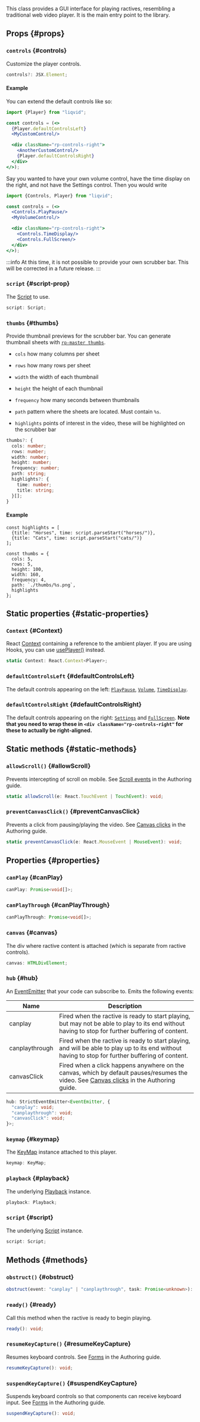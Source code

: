 This class provides a GUI interface for playing ractives, resembling a traditional web video player. It is the main entry point to the library.

## Props {#props}

### `controls` {#controls}

Customize the player controls.

```ts
controls?: JSX.Element;
```

#### Example

You can extend the default controls like so:

```jsx
import {Player} from "liqvid";

const controls = (<>
  {Player.defaultControlsLeft}
  <MyCustomControl/>

  <div className="rp-controls-right">
    <AnotherCustomControl/>
    {Player.defaultControlsRight}
  </div>
</>);
```

Say you wanted to have your own volume control, have the time display on the right, and not have the Settings control. Then you would write
```jsx
import {Controls, Player} from "liqvid";

const controls = (<>
  <Controls.PlayPause/>
  <MyVolumeControl/>

  <div className="rp-controls-right">
    <Controls.TimeDisplay/>
    <Controls.FullScreen/>
  </div>
</>);
```

:::info
At this time, it is not possible to provide your own scrubber bar. This will be corrected in a future release.
:::

### `script` {#script-prop}

The [Script](/docs/reference/Script) to use.

```ts
script: Script;
```

### `thumbs` {#thumbs}

Provide thumbnail previews for the scrubber bar. You can generate thumbnail sheets with [`rp-master thumbs`](/docs/rp-master/thumbs).

* `cols` how many columns per sheet

* `rows` how many rows per sheet

* `width` the width of each thumbnail

* `height` the height of each thumbnail

* `frequency` how many seconds between thumbnails

* `path` pattern where the sheets are located. Must contain `%s`.

* `highlights` points of interest in the video, these will be highlighted on the scrubber bar

```ts
thumbs?: {
  cols: number;
  rows: number;
  width: number;
  height: number;
  frequency: number;
  path: string;
  highlights?: {
    time: number;
    title: string;
  }[];
}
```

#### Example

```tsx
const highlights = [
  {title: "Horses", time: script.parseStart("horses/")},
  {title: "Cats", time: script.parseStart("cats/")}
];

const thumbs = {
  cols: 5,
  rows: 5,
  height: 100,
  width: 160,
  frequency: 4,
  path: `./thumbs/%s.png`,
  highlights
};
```

## Static properties {#static-properties}

### `Context` {#Context}

React [Context](https://reactjs.org/docs/context.html) containing a reference to the ambient player. If you are using Hooks, you can use [usePlayer()](/docs/reference/hooks#usePlayer) instead.

```typescript
static Context: React.Context<Player>;
```

### `defaultControlsLeft` {#defaultControlsLeft}

The default controls appearing on the left: [`PlayPause`](/docs/reference/Controls#PlayPause), [`Volume`](/docs/reference/Controls#Volume), [`TimeDisplay`](/docs/reference/Controls#TimeDisplay).

### `defaultControlsRight` {#defaultControlsRight}

The default controls appearing on the right: [`Settings`](/docs/reference/Controls#Settings) and [`FullScreen`](/docs/reference/Controls#FullScreen). **Note that you need to wrap these in `<div className="rp-controls-right"` for these to actually be right-aligned.**

## Static methods {#static-methods}

### `allowScroll()` {#allowScroll}

Prevents intercepting of scroll on mobile. See [Scroll events](/docs/guide/authoring#scroll-events) in the Authoring guide.

```typescript
static allowScroll(e: React.TouchEvent | TouchEvent): void;
```

### `preventCanvasClick()` {#preventCanvasClick}

Prevents a click from pausing/playing the video. See [Canvas clicks](/docs/guide/authoring#canvas-clicks) in the Authoring guide.

```typescript
static preventCanvasClick(e: React.MouseEvent | MouseEvent): void;
```

## Properties {#properties}

### `canPlay` {#canPlay}

```typescript
canPlay: Promise<void[]>;
```

### `canPlayThrough` {#canPlayThrough}

```typescript
canPlayThrough: Promise<void[]>;
```

### `canvas` {#canvas}

The div where ractive content is attached (which is separate from ractive controls).

```typescript
canvas: HTMLDivElement;
```

### `hub` {#hub}

An [EventEmitter](https://nodejs.org/api/events.html#events_class_eventemitter) that your code can subscribe to. Emits the following events:

| Name           | Description |
| -------------- | ----------- |
| canplay        | Fired when the ractive is ready to start playing, but may not be able to play to its end without having to stop for further buffering of content. |
| canplaythrough | Fired when the ractive is ready to start playing, and will be able to play up to its end without having to stop for further buffering of content. |
| canvasClick    | Fired when a click happens anywhere on the canvas, which by default pauses/resumes the video. See [Canvas clicks](/docs/guide/authoring#canvas-clicks) in the Authoring guide. |

```typescript
hub: StrictEventEmitter<EventEmitter, {
  "canplay": void;
  "canplaythrough": void;
  "canvasClick": void;
}>;
```

### `keymap` {#keymap}

The [KeyMap](/docs/reference/KeyMap) instance attached to this player.

```typescript
keymap: KeyMap;
```

### `playback` {#playback}

The underlying [Playback](/docs/reference/Playback) instance.

```typescript
playback: Playback;
```

### `script` {#script}

The underlying [Script](/docs/reference/Script) instance.

```typescript
script: Script;
```

## Methods {#methods}

### `obstruct()` {#obstruct}

```typescript
obstruct(event: "canplay" | "canplaythrough", task: Promise<unknown>): void;
```

### `ready()` {#ready}

Call this method when the ractive is ready to begin playing.

```typescript
ready(): void;
```

### `resumeKeyCapture()` {#resumeKeyCapture}

Resumes keyboard controls. See [Forms](/docs/guide/authoring#forms) in the Authoring guide.

```typescript
resumeKeyCapture(): void;
```

### `suspendKeyCapture()` {#suspendKeyCapture}

Suspends keyboard controls so that components can receive keyboard input. See [Forms](/docs/guide/authoring#forms) in the Authoring guide.

```typescript
suspendKeyCapture(): void;
```
